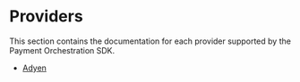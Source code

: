 # Providers

This section contains the documentation for each provider supported by the Payment Orchestration SDK.

- [Adyen](./adyen.md)